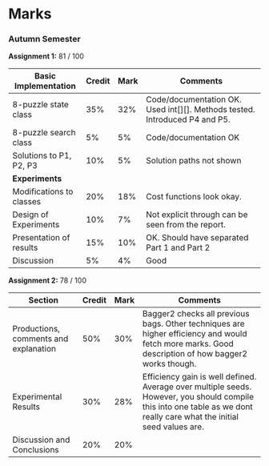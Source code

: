 # Marks

### Autumn Semester

**Assignment 1:** 81 / 100

Basic Implementation | Credit | Mark | Comments
--- | --- | --- | ---
8-puzzle state class | 35% | 32% | Code/documentation OK. Used int[][]. Methods tested. Introduced P4 and P5.
8-puzzle search class | 5% | 5% | Code/documentation OK
Solutions to P1, P2, P3 | 10% | 5% | Solution paths not shown
**Experiments** | | |
Modifications to classes | 20% | 18% | Cost functions look okay.
Design of Experiments | 10% | 7% | Not explicit through can be seen from the report.
Presentation of results | 15% | 10% | OK. Should have separated Part 1 and Part 2
Discussion | 5% | 4% | Good

**Assignment 2:** 78 / 100

Section | Credit | Mark | Comments
--- | --- | --- | ---
Productions, comments and explanation | 50% | 30% | Bagger2 checks all previous bags. Other techniques are higher efficiency and would fetch more marks. Good description of how bagger2 works though.
Experimental Results | 30% | 28% | Efficiency gain is well defined. Average over multiple seeds. However, you should compile this into one table as we dont really care what the initial seed values are.
Discussion and Conclusions | 20% | 20%
